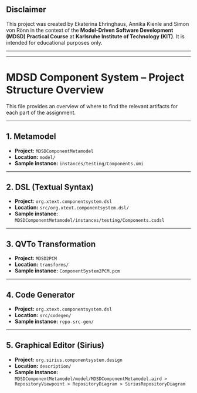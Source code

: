 ## Disclaimer

This project was created by Ekaterina Ehringhaus, Annika Kienle and Simon von Rönn in the context of the **Model-Driven Software Development (MDSD) Practical Course** at **Karlsruhe Institute of Technology (KIT)**. It is intended for educational purposes only.

---
---

# MDSD Component System – Project Structure Overview

This file provides an overview of where to find the relevant artifacts for each part of the assignment.

---

## 1. Metamodel

- **Project:** `MDSDComponentMetamodel`
- **Location:** `model/`
- **Sample instance:** `instances/testing/Components.xmi`

---

## 2. DSL (Textual Syntax)

- **Project:** `org.xtext.componentsystem.dsl`
- **Location:** `src/org.xtext.componentsystem.dsl/`
- **Sample instance:** `MDSDComponentMetamodel/instances/testing/Components.csdsl`

---

## 3. QVTo Transformation

- **Project:** `MDSD2PCM`
- **Location:** `transforms/`
- **Sample instance:** `ComponentSystem2PCM.pcm`

---

## 4. Code Generator

- **Project:** `org.xtext.componentsystem.dsl`
- **Location:** `src/codegen/`
- **Sample instance:** `repo-src-gen/`

---

## 5. Graphical Editor (Sirius)

- **Project:** `org.sirius.componentsystem.design`
- **Location:**  `description/`
- **Sample instance:** `MDSDComponentMetamodel/model/MDSDComponentMetamodel.aird > RepositoryViewpoint > RepositoryDiagram > SiriusRepositoryDiagram`
